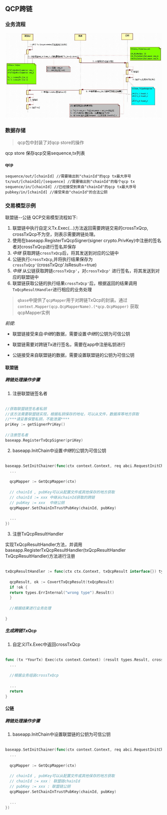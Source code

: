 ## QCP跨链

### 业务流程

![qcp-arth](https://github.com/QOSGroup/static/blob/master/qcp_relay_qos.jpg)

### 数据存储

> qcp包中封装了对qcp store的操作

qcp store 保存qcp交易sequence,tx列表

#### qcp

```
sequence/out/[chainId] //需要输出到"chainId"的qcp tx最大序号
tx/out/[chainId]/[sequence] //需要输出到"chainId"的每个qcp tx
sequence/in/[chainId] //已经接受到来自"chainId"的qcp tx最大序号
pubkey/in/[chainId] //接受来自"chainId"的合法公钥

```

### 交易模型示例

联盟链--公链 QCP交易模型流程如下:

1. 联盟链中执行自定义Tx.Exec(...)方法返回需要跨链交易的crossTxQcp, crossTxQcp不为空，则表示需要跨链处理。
2. 使用在baseapp.RegisterTxQcpSigner(signer crypto.PrivKey)中注册的签名者对crossTxQcp进行签名并保存
3. *中继* 获取跨链`crossTxQcp`后，将其发送到对应的公链中
4. 公链执行`crossTxQcp`,并将执行结果保存为`crossTxQcp'`(crossTxQcp'.IsResult==true)
5. *中继* 从公链获取跨链`crossTxQcp'`，对`crossTxQcp'` 进行签名，将其发送到对应的联盟链中
6. 联盟链获取公链的执行结果`crossTxQcp'`后，根据返回的结果调用`TxQcpResultHandler`进行相应的业务处理

> `qbase`中提供了`qcpMapper`用于对跨链TxQcp的封装。通过`context.Mapper(qcp.QcpMapperName).(*qcp.QcpMapper)` 获取qcpMapper实例


*前提*:

* 联盟链接受来自*中继*的数据，需要设置*中继*的公钥为可信公钥

* 联盟链需要对跨链Tx进行签名，需要在app中注册私钥进行

* 公链接受来自联盟链的数据，需要设置联盟链的公钥为可信公钥


#### 联盟链

##### 跨链处理操作步骤

1. 注册联盟链签名者

```go

//获取联盟链签名者私钥
//该方法需要联盟链实现，根据私钥保存的地址，可以从文件，数据库等地方获取
//***请妥善保管私钥，不能泄漏****
priKey := getSignerPriKey()

//注册签名者
baseapp.RegisterTxQcpSigner(priKey)

```

2. baseapp.InitChain中设置*中继*的公钥为可信公钥

```go

baseapp.SetInitChainer(func(ctx context.Context, req abci.RequestInitChain){
  ...

  qcpMapper := GetQcpMapper(ctx)

  // chainId , pubKey可以从配置文件或其他保存的地方获取
  // chainId := xxx 中继从chainId获取的跨链
  // pubKey := xxx  中继公钥
  qcpMapper.SetChainInTrustPubKey(chainId, pubKey)

  ...
})


```

3. 注册TxQcpResultHandler

实现TxQcpResultHandler方法，并调用baseapp.RegisterTxQcpResultHandler(txQcpResultHandler TxQcpResultHandler)方法进行注册


```go

txQcpResultHandler := func(ctx ctx.Context, txQcpResult interface{}) types.Result {

  qcpResult, ok := CovertTxQcpResult(txQcpResult)
  if !ok {
  return types.ErrInternal("wrong type").Result()
  }

  //根据结果进行业务处理

}


```

##### 生成跨链TxQcp

1. 自定义ITx.Exec中返回crossTxQcp

```go

func (tx *YourTx) Exec(ctx context.Context) (result types.Result, crossTxQcp *txs.TxQcp) {
  ...

  //根据业务组装crossTxQcp

  ...
  return
}

```


#### 公链

##### 跨链处理操作步骤

1. baseapp.InitChain中设置联盟链的公钥为可信公钥

```go

baseapp.SetInitChainer(func(ctx context.Context, req abci.RequestInitChain){
  ...

  qcpMapper := GetQcpMapper(ctx)

  // chainId , pubKey可以从配置文件或其他保存的地方获取
  // chainId := xxx： 联盟链chainId
  // pubKey := xxx : 联盟链公钥
  qcpMapper.SetChainInTrustPubKey(chainId, pubKey)

  ...
})


```
